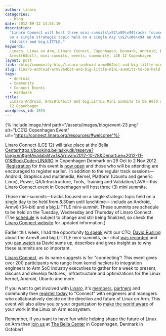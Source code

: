 ```yaml
---
author: linaro
categories:
  - blog
date: 2012-09-12 14:55:16
description:
  "Linaro Connect will host three mini-summits\xE2\x80\x94tracks focused
  on a single strategic topic held on a single day \xE2\x80\x94 an Android, Armv8
  (64-bit) and big.LITTLE."
keywords:
  Linaro, Linux on Arm, Linaro Connect, Copenhagen, Denmark, Android, big.LITTLE,
  Armv8(64bit), mini-summits, events, community, LCE 12 Copenhagen
layout: post
link: /blog/community-blog/linaro-android-armv864bit-and-big-little-mini-summits-to-be-held-at-lce-12-copenhagen/
slug: linaro-android-armv864bit-and-big-little-mini-summits-to-be-held-at-lce-12-copenhagen
tags:
  - Android
  - Community
  - Connect Events
  - Hardware
title:
  Linaro Android, Armv8(64bit) and big.LITTLE Mini Summits to be Held at LCE
  12 Copenhagen
wordpress_id: 1893
---
```


{% include image.html path="/assets/images/blog/event-23.png" alt="LCE12 Copenhagen Event" url="https://connect.linaro.org/resources/#welcome"%}

Linaro Connect (LCE 12) will take place at the [Bella Center]()https://booking.bellasky.dk/reserve?lang=en&getAvailability=1&Arrival=2012-10-28&Departure=2012-11-01&BlockCode=LINARO in Copenhagen Denmark on 29 Oct to 2 Nov 2012.  [Registration](https://connect.linaro.org/register/) for this event is [now open](https://connect.linaro.org/register/) and those who will be attending are encouraged to register earlier.  In addition to the regular track sessions—Android, Graphics and multimedia, Kernel, Platform (Ubuntu and generic Linux), Power, QA/Infrastructure, Tools, Training and Validation/LAVA—this Linaro Connect event in Copenhagen will host three (3) mini summits.

Those mini-summits—tracks focused on a single strategic topic held on a single day to be held from 8.30am until lunchtime— include an Android, Armv8 (64-bit) and a big.LITTLE mini-summit. These summits are schedule to be held on the Tuesday, Wednesday and Thursday of Linaro Connect. (The [schedule](https://connect.linaro.org/resources/#schedule) is subject to change and still being finalized, so check the [Linaro Connect website](https://connect.linaro.org/resources/) for updated information.)

Earlier this week, I had the opportunity [to speak](http://www.youtube.com/watch?v=sov5c2FSlkc&feature=plcp) with our CTO, [David Rusling](/about/) about the Armv8 and big.LITTLE mini-summits, our chat [was recorded](http://www.youtube.com/watch?v=sov5c2FSlkc&feature=plcp) and you [can watch](http://www.youtube.com/watch?v=sov5c2FSlkc&feature=plcp) as David sums up, describes and gives insight as to why these summits are so important.

[Linaro Connect](https://connect.linaro.org/resources/#welcome), as its name suggests is for "connecting"! This event gives over 200 participants who range from kernel hackers to integration engineers to Arm SoC industry executives to gather for a week to present, discuss and develop features,  infrastructure and optimizations for the Linux kernel, Android, Ubuntu and more.

If you want to get involved with [Linaro](/), it's [members](/membership/), [partners](/membership/) and community then [register today](https://connect.linaro.org/register/) to "Connect" with engineers and managers who collaboratively decide on the direction and future of Linux on Arm. This event will also allow you or your organization to [make the world aware](https://connect.linaro.org/resources/#socializing) of your work in the Linux on Arm ecosystem.

Remember, if you want to have fun while helping shape the future of Linux on Arm then [join us](https://connect.linaro.org/resources/#welcome) at [The Bella Center](https://connect.linaro.org/resources/#location) in Copenhagen, Denmark in October!
